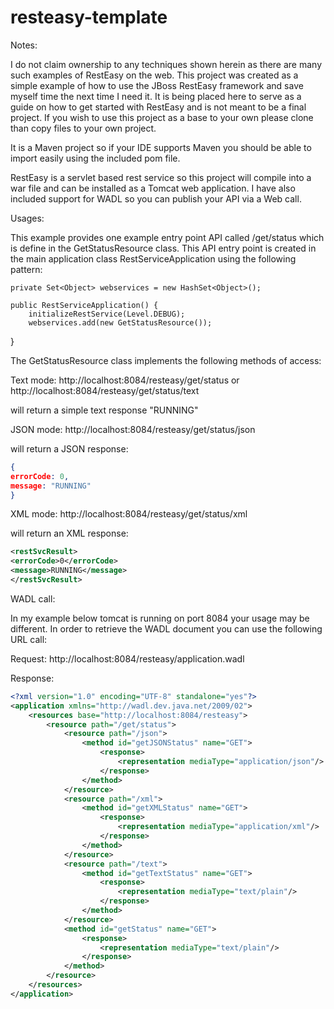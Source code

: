 # resteasy-template

<div>
<p>Notes:</p>   

I do not claim ownership to any techniques shown herein as there are many such examples of RestEasy on the web.
This project was created as a simple example of how to use the JBoss RestEasy framework and save myself time the next time I need it. 
It is being placed here to serve as a guide on how to get started with RestEasy and is not meant to be a final project. 
If you wish to use this project as a base to your own please clone than copy files to your own project. 

It is a Maven project so if your IDE supports Maven you should be able to import easily using the included pom file.

RestEasy is a servlet based rest service so this project will compile into a war file and can be installed as a Tomcat web application.
I have also included support for WADL so you can publish your API via a Web call.
</div>

<div>
<p>Usages:</p> 
This example provides one example entry point API called /get/status which is define in the GetStatusResource class. This API entry point is created in the main application class RestServiceApplication using the following pattern:

    private Set<Object> webservices = new HashSet<Object>();

    public RestServiceApplication() {
        initializeRestService(Level.DEBUG);
        webservices.add(new GetStatusResource());
   }

The GetStatusResource class implements the following methods of access:

Text mode:
http://localhost:8084/resteasy/get/status or http://localhost:8084/resteasy/get/status/text

will return a simple text response "RUNNING"

JSON mode:
http://localhost:8084/resteasy/get/status/json

will return a JSON response:
```json
{
errorCode: 0,
message: "RUNNING"
}
```

XML mode:
http://localhost:8084/resteasy/get/status/xml

will return an XML response:
```xml
<restSvcResult>
<errorCode>0</errorCode>
<message>RUNNING</message>
</restSvcResult>
```

</div>

<div>
<p>WADL call:</p> 
In my example below tomcat is running on port 8084 your usage may be different. 
In order to retrieve the WADL document you can use the following URL call:

Request:
http://localhost:8084/resteasy/application.wadl

Response:<br />
```xml
<?xml version="1.0" encoding="UTF-8" standalone="yes"?>
<application xmlns="http://wadl.dev.java.net/2009/02">
    <resources base="http://localhost:8084/resteasy">
        <resource path="/get/status">
            <resource path="/json">
                <method id="getJSONStatus" name="GET">
                    <response>
                        <representation mediaType="application/json"/>
                    </response>
                </method>
            </resource>
            <resource path="/xml">
                <method id="getXMLStatus" name="GET">
                    <response>
                        <representation mediaType="application/xml"/>
                    </response>
                </method>
            </resource>
            <resource path="/text">
                <method id="getTextStatus" name="GET">
                    <response>
                        <representation mediaType="text/plain"/>
                    </response>
                </method>
            </resource>
            <method id="getStatus" name="GET">
                <response>
                    <representation mediaType="text/plain"/>
                </response>
            </method>
        </resource>
    </resources>
</application>
```
</div>
